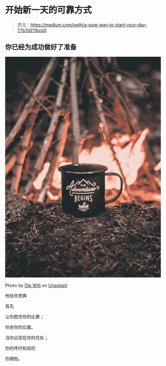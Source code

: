 # 开始新一天的可靠方式

> 原文：<https://medium.com/swlh/a-sure-way-to-start-your-day-77b7d211bcb5>

## 你已经为成功做好了准备

![](img/864f5f0d4564b5e5f0ccab15c5db5342.png)

Photo by [Ole Witt](https://unsplash.com/@rawcurve?utm_source=medium&utm_medium=referral) on [Unsplash](https://unsplash.com?utm_source=medium&utm_medium=referral)

他给你恩典

首先

让你跑完你的比赛；

你坐你的位置。

当你出现在你的住处；

你的呼吁和目的

你拥抱。